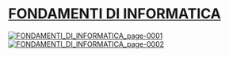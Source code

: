 # <a href="https://polinotes.altervista.org/anno1/FONDAMENTI_DI_INFORMATICA.html" >FONDAMENTI DI INFORMATICA

![FONDAMENTI_DI_INFORMATICA_page-0001](https://github.com/BanfiTommasoFelice/Ingegneria_Informatica/assets/108693546/4889a5c6-eac1-4fb5-9960-71a6aa03a3f2)
![FONDAMENTI_DI_INFORMATICA_page-0002](https://github.com/BanfiTommasoFelice/Ingegneria_Informatica/assets/108693546/5b5a8b5b-f04f-4759-96d2-d4db2b966849)
